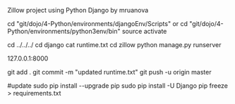 Zillow project using Python Django by mruanova

cd "git/dojo/4-Python/environments/djangoEnv/Scripts"
or 
cd "git/dojo/4-Python/environments/python3env/bin"
source activate

cd ../../../
cd django
cat runtime.txt
cd zillow
python manage.py runserver

127.0.0.1:8000

git add .
git commit -m "updated runtime.txt"
git push -u origin master

#update
sudo pip install --upgrade pip
sudo pip install -U Django
pip freeze > requirements.txt

